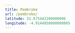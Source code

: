 ```yaml
---
title: Pembroke
url: /pembroke/
latitude: 51.675442200000006
longitude: -4.9144858000000005
---
```


